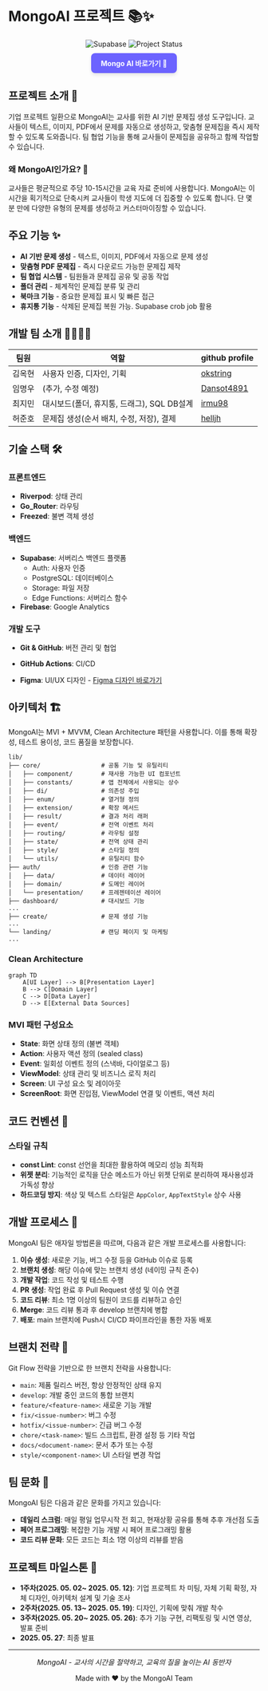 # MongoAI 프로젝트 📚✨

<div align="center">
  <img src="https://img.shields.io/badge/Supabase-DB-3ECF8E?logo=supabase" alt="Supabase" />
  <img src="https://img.shields.io/badge/Status-Active-success" alt="Project Status" />
</div>
<div align="center">
  <a href="https://gitflow-exercise.github.io/MongoAI-web/" target="_blank" style="
     display: inline-block;
     background-color: #6C63FF;
     color: white;
     padding: 10px 20px;
     margin-top: 10px;
     border-radius: 8px;
     text-decoration: none;
     font-weight: bold;
     box-shadow: 0 4px 6px rgba(0,0,0,0.1);
     transition: background-color 0.3s ease;
  " onmouseover="this.style.backgroundColor='#2bb67c'" onmouseout="this.style.backgroundColor='#3ECF8E'">
    Mongo AI 바로가기 🚀
  </a>
</div>

## 프로젝트 소개 🚀

기업 프로젝트 일환으로 MongoAI는 교사를 위한 AI 기반 문제집 생성 도구입니다. 교사들이 텍스트, 이미지, PDF에서 문제를 자동으로 생성하고, 맞춤형 문제집을 즉시 제작할 수 있도록 도와줍니다. 팀 협업 기능을 통해 교사들이 문제집을 공유하고 함께 작업할 수 있습니다.

### 왜 MongoAI인가요? 🤔

교사들은 평균적으로 주당 10-15시간을 교육 자료 준비에 사용합니다. MongoAI는 이 시간을 획기적으로 단축시켜 교사들이 학생 지도에 더 집중할 수 있도록 합니다. 단 몇 분 만에 다양한 유형의 문제를 생성하고 커스터마이징할 수 있습니다.

## 주요 기능 ✨

- **AI 기반 문제 생성** - 텍스트, 이미지, PDF에서 자동으로 문제 생성
- **맞춤형 PDF 문제집** - 즉시 다운로드 가능한 문제집 제작
- **팀 협업 시스템** - 팀원들과 문제집 공유 및 공동 작업
- **폴더 관리** - 체계적인 문제집 분류 및 관리
- **북마크 기능** - 중요한 문제집 표시 및 빠른 접근
- **휴지통 기능** - 삭제된 문제집 복원 가능. Supabase crob job 활용

## 개발 팀 소개 👨‍💻👩‍💻

| 팀원   | 역할                      | github profile                              |
| ------ | ------------------------- | ------------------------------------------- |
| 김옥현 | 사용자 인증, 디자인, 기획 | [okstring](https://github.com/okstring)     |
| 임명우 | (추가, 수정 예정)         | [Dansot4891](https://github.com/Dansot4891) |
| 최지민 | 대시보드(폴더, 휴지통, 드래그), SQL DB설계  | [irmu98](https://github.com/irmu98)         |
| 허준호 | 문제집 생성(순서 배치, 수정, 저장), 결제 | [helljh](https://github.com/helljh)         |



## 기술 스택 🛠️

### 프론트엔드

- **Riverpod**: 상태 관리
- **Go_Router**: 라우팅
- **Freezed**: 불변 객체 생성

### 백엔드

- **Supabase**: 서버리스 백엔드 플랫폼
  - Auth: 사용자 인증
  - PostgreSQL: 데이터베이스
  - Storage: 파일 저장
  - Edge Functions: 서버리스 함수
- **Firebase**: Google Analytics 

### 개발 도구

- **Git & GitHub**: 버전 관리 및 협업

- **GitHub Actions**: CI/CD

- **Figma**: UI/UX 디자인 - [Figma 디자인 바로가기](https://www.figma.com/design/XqEZ6dBUOKMbyUnnLNENFP/Mongo-AI-%EC%9E%90%EC%B2%B4-%EB%94%94%EC%9E%90%EC%9D%B8?node-id=0-1&t=5eBEk9YAAfiydj2h-1)

## 아키텍처 🏗️

MongoAI는 MVI + MVVM, Clean Architecture 패턴을 사용합니다. 이를 통해 확장성, 테스트 용이성, 코드 품질을 보장합니다.

```
lib/
├── core/                 # 공통 기능 및 유틸리티
│   ├── component/        # 재사용 가능한 UI 컴포넌트
│   ├── constants/        # 앱 전체에서 사용되는 상수
│   ├── di/               # 의존성 주입
│   ├── enum/             # 열거형 정의
│   ├── extension/        # 확장 메서드
│   ├── result/           # 결과 처리 래퍼
│   ├── event/            # 전역 이벤트 처리
│   ├── routing/          # 라우팅 설정
│   ├── state/            # 전역 상태 관리
│   ├── style/            # 스타일 정의
│   └── utils/            # 유틸리티 함수
├── auth/                 # 인증 관련 기능
│   ├── data/             # 데이터 레이어
│   ├── domain/           # 도메인 레이어
│   └── presentation/     # 프레젠테이션 레이어
├── dashboard/            # 대시보드 기능
...
├── create/               # 문제 생성 기능
...
└── landing/              # 랜딩 페이지 및 마케팅
...
```

### Clean Architecture

```mermaid
graph TD
    A[UI Layer] --> B[Presentation Layer]
    B --> C[Domain Layer]
    C --> D[Data Layer]
    D --> E[External Data Sources]
```

### MVI 패턴 구성요소

- **State**: 화면 상태 정의 (불변 객체)
- **Action**: 사용자 액션 정의 (sealed class)
- **Event**: 일회성 이벤트 정의 (스낵바, 다이얼로그 등)
- **ViewModel**: 상태 관리 및 비즈니스 로직 처리
- **Screen**: UI 구성 요소 및 레이아웃
- **ScreenRoot**: 화면 진입점, ViewModel 연결 및 이벤트, 액션 처리

## 코드 컨벤션 📐

### 스타일 규칙

- **const Lint**: const 선언을 최대한 활용하여 메모리 성능 최적화
- **위젯 분리**: 기능적인 로직을 단순 메소드가 아닌 위젯 단위로 분리하여 재사용성과 가독성 향상
- **하드코딩 방지**: 색상 및 텍스트 스타일은 `AppColor`, `AppTextStyle` 상수 사용

## 개발 프로세스 🔄

MongoAI 팀은 애자일 방법론을 따르며, 다음과 같은 개발 프로세스를 사용합니다:

1. **이슈 생성**: 새로운 기능, 버그 수정 등을 GitHub 이슈로 등록
2. **브랜치 생성**: 해당 이슈에 맞는 브랜치 생성 (네이밍 규칙 준수)
3. **개발 작업**: 코드 작성 및 테스트 수행
4. **PR 생성**: 작업 완료 후 Pull Request 생성 및 이슈 연결
5. **코드 리뷰**: 최소 1명 이상의 팀원이 코드를 리뷰하고 승인
6. **Merge**: 코드 리뷰 통과 후 develop 브랜치에 병합
7. **배포**: main 브랜치에 Push시 CI/CD 파이프라인을 통한 자동 배포

## 브랜치 전략 🌿

Git Flow 전략을 기반으로 한 브랜치 전략을 사용합니다:

- `main`: 제품 릴리스 버전, 항상 안정적인 상태 유지
- `develop`: 개발 중인 코드의 통합 브랜치
- `feature/<feature-name>`: 새로운 기능 개발
- `fix/<issue-number>`: 버그 수정
- `hotfix/<issue-number>`: 긴급 버그 수정
- `chore/<task-name>`: 빌드 스크립트, 환경 설정 등 기타 작업
- `docs/<document-name>`: 문서 추가 또는 수정
- `style/<component-name>`: UI 스타일 변경 작업



## 팀 문화 👥

MongoAI 팀은 다음과 같은 문화를 가지고 있습니다:

- **데일리 스크럼**: 매일 평일 업무시작 전 회고, 현재상황 공유를 통해 추후 개선점 도출
- **페어 프로그래밍**: 복잡한 기능 개발 시 페어 프로그래밍 활용
- **코드 리뷰 문화**: 모든 코드는 최소 1명 이상의 리뷰를 받음



## 프로젝트 마일스톤 🏁

- **1주차(2025. 05. 02~ 2025. 05. 12)**: 기업 프로젝트 차 미팅, 자체 기획 확정, 자체 디자인, 아키텍처 설계 및 기술 조사
- **2주차(2025. 05. 13~ 2025. 05. 19)**: 디자인, 기획에 맞춰 개발 착수
- **3주차(2025. 05. 20~ 2025. 05. 26)**: 추가 기능 구현, 리팩토링 및 시연 영상, 발표 준비
- **2025. 05. 27**: 최종 발표

------

<div align="center">   <p><i>MongoAI - 교사의 시간을 절약하고, 교육의 질을 높이는 AI 동반자</i></p>   <p>Made with ❤️ by the MongoAI Team</p> </div>
